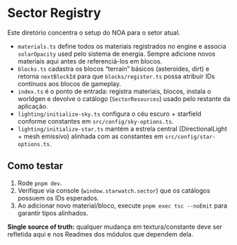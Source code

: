 # Sector Registry

Este diretório concentra o setup do NOA para o setor atual.

- `materials.ts` define todos os materiais registrados no engine e associa `solarOpacity` used
  pelo sistema de energia. Sempre adicione novos materiais aqui antes de referenciá-los em blocos.
- `blocks.ts` cadastra os blocos “terrain” básicos (asteroides, dirt) e retorna `nextBlockId` para
  que `blocks/register.ts` possa atribuir IDs contínuos aos blocos de gameplay.
- `index.ts` é o ponto de entrada: registra materiais, blocos, instala o worldgen e devolve o
  catálogo (`SectorResources`) usado pelo restante da aplicação.
- `lighting/initialize-sky.ts` configura o céu escuro + starfield conforme constantes em
  `src/config/sky-options.ts`.
- `lighting/initialize-star.ts` mantém a estrela central (DirectionalLight + mesh emissivo)
  alinhada com as constantes em `src/config/star-options.ts`.

## Como testar

1. Rode `pnpm dev`.
2. Verifique via console (`window.starwatch.sector`) que os catálogos possuem os IDs esperados.
3. Ao adicionar novo material/bloco, execute `pnpm exec tsc --noEmit` para garantir tipos alinhados.

**Single source of truth:** qualquer mudança em textura/constante deve ser refletida aqui e nos
Readmes dos módulos que dependem dela.
